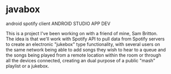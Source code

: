 # javabox
android spotify client
ANDROID STUDIO APP DEV

This is a project I've been working on with a friend of mine, Sam Britton. 
The idea is that we'll work with Spotify API to pull data from Spotify servers to create an electronic "jukebox"
type functionality, with several users on the same network being able to add songs they wish to hear to a queue and the 
songs being played from a remote location within the room or through all the devices connected, creating an dual purpose of
a public "mash" playlist or a jukebox.
